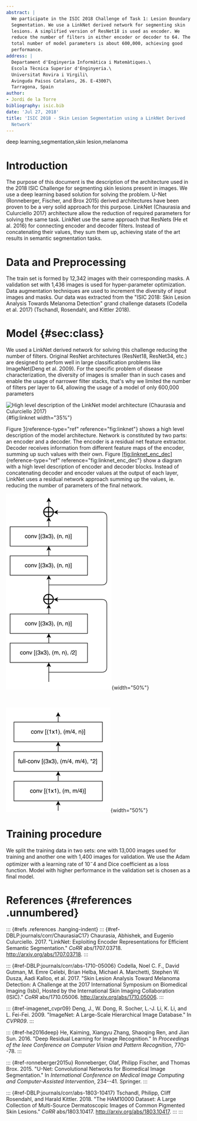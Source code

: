 ```yaml
---
abstract: |
  We participate in the ISIC 2018 Challenge of Task 1: Lesion Boundary
  Segmentation. We use a LinkNet derived network for segmenting skin
  lesions. A simplified version of ResNet18 is used as encoder. We
  reduce the number of filters in either encoder or decoder to 64. The
  total number of model parameters is about 600,000, achieving good
  performance.
address: |
  Departament d'Enginyeria Informàtica i Matemàtiques.\
  Escola Tècnica Superior d'Enginyeria.\
  Universitat Rovira i Virgili\
  Avinguda Paisos Catalans, 26. E-43007\
  Tarragona, Spain
author:
- Jordi de la Torre
bibliography: isic.bib
date: 'Jul 27, 2018'
title: 'ISIC 2018 - Skin Lesion Segmentation using a LinkNet Derived
  Network'
---
```


deep learning,segmentation,skin lesion,melanoma

Introduction
============

The purpose of this document is the description of the architecture used
in the 2018 ISIC Challenge for segmenting skin lesions present in
images. We use a deep learning based solution for solving the problem.
U-Net (Ronneberger, Fischer, and Brox 2015) derived architectures have
been proven to be a very solid approach for this purpose. LinkNet
(Chaurasia and Culurciello 2017) architecture allow the reduction of
required parameters for solving the same task. LinkNet use the same
approach that ResNets (He et al. 2016) for connecting encoder and
decoder filters. Instead of concatenating their values, they sum them
up, achieving state of the art results in semantic segmentation tasks.

Data and Preprocessing
======================

The train set is formed by 12,342 images with their corresponding masks.
A validation set with 1,436 images is used for hyper-parameter
optimization. Data augmentation techniques are used to increment the
diversity of input images and masks. Our data was extracted from the
"ISIC 2018: Skin Lesion Analysis Towards Melanoma Detection" grand
challenge datasets (Codella et al. 2017) (Tschandl, Rosendahl, and
Kittler 2018).

Model {#sec:class}
=====

We used a LinkNet derived network for solving this challenge reducing
the number of filters. Original ResNet architectures (ResNet18,
ResNet34, etc.) are designed to perfom well in large classification
problems like ImageNet(Deng et al. 2009). For the specific problem of
disease characterization, the diversity of images is smaller than in
such cases and enable the usage of narrower filter stacks, that's why we
limited the number of filters per layer to 64, allowing the usage of a
model of only 600,000 parameters

![High level description of the LinkNet model architecture (Chaurasia
and Culurciello 2017)](./figures/linknet.png){#fig:linknet width="35%"}

Figure [1](#fig:linknet){reference-type="ref" reference="fig:linknet"}
shows a high level description of the model architecture. Network is
constituted by two parts: an encoder and a decoder. The encoder is a
residual net feature extractor. Decoder receives information from
different feature maps of the encoder, summing up such values with their
own. Figure
[\[fig:linknet\_enc\_dec\]](#fig:linknet_enc_dec){reference-type="ref"
reference="fig:linknet_enc_dec"} show a diagram with a high level
description of encoder and decoder blocks. Instead of concatenating
decoder and encoder values at the output of each layer, LinkNet uses a
residual network approach summing up the values, ie. reducing the number
of parameters of the final network.

![Encoder block](./figures/linknet_encoder_block.png){width="50%"}

 

![Decoder block](./figures/linknet_decoder_block.png){width="50%"}

Training procedure
==================

We split the training data in two sets: one with 13,000 images used for
training and another one with 1,400 images for validation. We use the
Adam optimizer with a learning rate of $10^-4$ and Dice coefficient as a
loss function. Model with higher performance in the validation set is
chosen as a final model.

References {#references .unnumbered}
==========

::: {#refs .references .hanging-indent}
::: {#ref-DBLP:journals/corr/ChaurasiaC17}
Chaurasia, Abhishek, and Eugenio Culurciello. 2017. "LinkNet: Exploiting
Encoder Representations for Efficient Semantic Segmentation." *CoRR*
abs/1707.03718. <http://arxiv.org/abs/1707.03718>.
:::

::: {#ref-DBLP:journals/corr/abs-1710-05006}
Codella, Noel C. F., David Gutman, M. Emre Celebi, Brian Helba, Michael
A. Marchetti, Stephen W. Dusza, Aadi Kalloo, et al. 2017. "Skin Lesion
Analysis Toward Melanoma Detection: A Challenge at the 2017
International Symposium on Biomedical Imaging (Isbi), Hosted by the
International Skin Imaging Collaboration (ISIC)." *CoRR* abs/1710.05006.
<http://arxiv.org/abs/1710.05006>.
:::

::: {#ref-imagenet_cvpr09}
Deng, J., W. Dong, R. Socher, L.-J. Li, K. Li, and L. Fei-Fei. 2009.
"ImageNet: A Large-Scale Hierarchical Image Database." In *CVPR09*.
:::

::: {#ref-he2016deep}
He, Kaiming, Xiangyu Zhang, Shaoqing Ren, and Jian Sun. 2016. "Deep
Residual Learning for Image Recognition." In *Proceedings of the Ieee
Conference on Computer Vision and Pattern Recognition*, 770--78.
:::

::: {#ref-ronneberger2015u}
Ronneberger, Olaf, Philipp Fischer, and Thomas Brox. 2015. "U-Net:
Convolutional Networks for Biomedical Image Segmentation." In
*International Conference on Medical Image Computing and
Computer-Assisted Intervention*, 234--41. Springer.
:::

::: {#ref-DBLP:journals/corr/abs-1803-10417}
Tschandl, Philipp, Cliff Rosendahl, and Harald Kittler. 2018. "The
HAM10000 Dataset: A Large Collection of Multi-Source Dermatoscopic
Images of Common Pigmented Skin Lesions." *CoRR* abs/1803.10417.
<http://arxiv.org/abs/1803.10417>.
:::
:::

